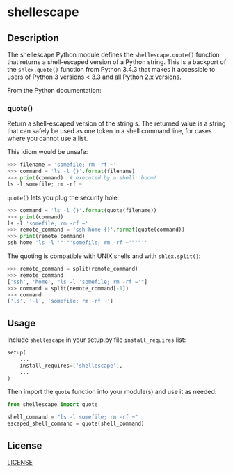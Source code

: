 # shellescape

## Description

The shellescape Python module defines the `shellescape.quote()` function that returns a shell-escaped version of a Python string.  This is a backport of the `shlex.quote()` function from Python 3.4.3 that makes it accessible to users of Python 3 versions < 3.3 and all Python 2.x versions.

From the Python documentation:

### quote()

Return a shell-escaped version of the string s. The returned value is a string that can safely be used as one token in a shell command line, for cases where you cannot use a list.

This idiom would be unsafe:

```python
>>> filename = 'somefile; rm -rf ~'
>>> command = 'ls -l {}'.format(filename)
>>> print(command)  # executed by a shell: boom!
ls -l somefile; rm -rf ~
```

`quote()` lets you plug the security hole:

```python
>>> command = 'ls -l {}'.format(quote(filename))
>>> print(command)
ls -l 'somefile; rm -rf ~'
>>> remote_command = 'ssh home {}'.format(quote(command))
>>> print(remote_command)
ssh home 'ls -l '"'"'somefile; rm -rf ~'"'"''
```

The quoting is compatible with UNIX shells and with `shlex.split()`:

```python
>>> remote_command = split(remote_command)
>>> remote_command
['ssh', 'home', "ls -l 'somefile; rm -rf ~'"]
>>> command = split(remote_command[-1])
>>> command
['ls', '-l', 'somefile; rm -rf ~']
```


## Usage

Include `shellescape` in your setup.py file `install_requires` list:

```python
setup(
    ...
    install_requires=['shellescape'],
    ...
)
```

Then import the `quote` function into your module(s) and use it as needed:

```python
from shellescape import quote

shell_command = "ls -l somefile; rm -rf ~"
escaped_shell_command = quote(shell_command)
```

## License

[LICENSE](https://github.com/chrissimpkins/shellescape/blob/master/docs/LICENSE)


